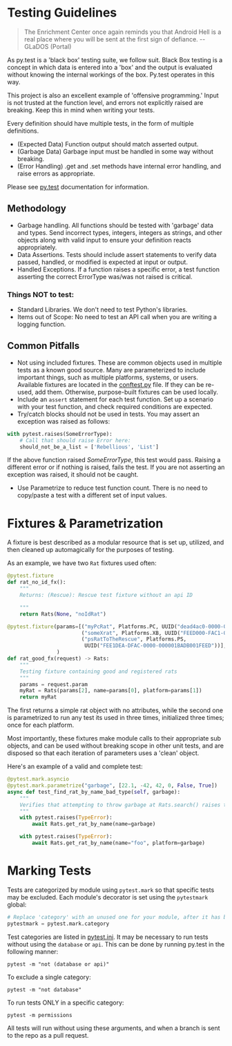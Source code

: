 # Testing Guidelines

> The Enrichment Center once again reminds you that Android Hell is a real place where you will be sent at the first sign of defiance. --GLaDOS (Portal)

As py.test is a 'black box' testing suite, we follow suit.  Black Box testing is a concept in which data is entered into a 'box' and the output is evaluated without knowing the internal workings of the box.  Py.test operates in this way.

This project is also an excellent example of 'offensive programming.'  Input is not trusted at the function level, and errors not explicitly raised are breaking.  Keep this in mind when writing your tests.

Every definition should have multiple tests, in the form of multiple definitions.
* (Expected Data) Function output should match asserted output.
* (Garbage Data) Garbage input must be handled in some way without breaking.
* (Error Handling) .get and .set methods have internal error handling, and raise errors as appropriate.


Please see [py.test](https://docs.pytest.org/en/latest/contents.html) documentation for information.

## Methodology
* Garbage handling.  All functions should be tested with 'garbage' data and types.  Send incorrect types, integers, integers as strings, and other objects along with valid input to ensure your definition reacts appropriately.
* Data Assertions.  Tests should include assert statements to verify data passed, handled, or modified is expected at input or output.
* Handled Exceptions.  If a function raises a specific error, a test function asserting the correct ErrorType was/was not raised is critical.

### Things NOT to test:
* Standard Libraries.  We don't need to test Python's libraries.
* Items out of Scope:  No need to test an API call when you are writing a logging function.

## Common Pitfalls
* Not using included fixtures.  These are common objects used in multiple tests as a known good source.  Many are parameterized to include important things, such as multiple platforms, systems, or users. Available fixtures are located in the [conftest.py](./tests/conftest.py) file.  If they can be re-used, add them.  Otherwise, purpose-built fixtures can be used locally.
* Include an ``assert`` statement for each test function.  Set up a scenario with your test function, and check required conditions are expected.
* Try/catch blocks should not be used in tests.  You may assert an exception was raised as follows:

```python
with pytest.raises(SomeErrorType):
    # Call that should raise Error here:
    should_not_be_a_list = ['Rebellious', 'List']
```
If the above function raised _SomeErrorType_, this test would pass.  Raising a different error or if nothing is raised, fails the test.  If you are not asserting an exception was raised, it should not be caught.


* Use Parametrize to reduce test function count.  There is no need to copy/paste a test with a different set of input values.

# Fixtures & Parametrization

A fixture is best described as a modular resource that is set up, utilized, and then cleaned up automagically for the purposes of testing.

As an example, we have two ``Rat`` fixtures used often:

````python
@pytest.fixture
def rat_no_id_fx():
    """
    Returns: (Rescue): Rescue test fixture without an api ID

    """
    return Rats(None, "noIdRat")
````

````python
@pytest.fixture(params=[("myPcRat", Platforms.PC, UUID("dead4ac0-0000-0000-0000-00000000beef")),
                        ("someXrat", Platforms.XB, UUID("FEED000-FAC1-0000-0000900000D15EA5E")),
                        ("psRatToTheRescue", Platforms.PS,
                         UUID("FEE1DEA-DFAC-0000-000001BADB001FEED"))],
                )
def rat_good_fx(request) -> Rats:
    """
    Testing fixture containing good and registered rats
    """
    params = request.param
    myRat = Rats(params[2], name=params[0], platform=params[1])
    return myRat
````

The first returns a simple rat object with no attributes, while the second one is parametrized to run any test its used in three times, initialized three times; once for each platform.

Most importantly, these fixtures make module calls to their appropriate sub objects, and can be used without breaking scope in other unit tests, and are disposed so that each iteration of parameters uses a 'clean' object.

Here's an example of a valid and complete test:

```python
@pytest.mark.asyncio
@pytest.mark.parametrize("garbage", [22.1, -42, 42, 0, False, True])
async def test_find_rat_by_name_bad_type(self, garbage):
    """
    Verifies that attempting to throw garbage at Rats.search() raises the proper exception
    """
    with pytest.raises(TypeError):
        await Rats.get_rat_by_name(name=garbage)

    with pytest.raises(TypeError):
        await Rats.get_rat_by_name(name="foo", platform=garbage)
```

# Marking Tests

Tests are categorized by module using ``pytest.mark`` so that specific tests may be excluded.  Each module's decorator is set using the ``pytestmark`` global:

```python
# Replace 'category' with an unused one for your module, after it has been added to pytest.ini
pytestmark = pytest.mark.category
```

Test categories are listed in [pytest.ini](./pytest.ini).  It may be necessary to run tests without using the ``database`` or ``api``.  This can be done by running py.test in the following manner:
```
pytest -m "not (database or api)"
```

To exclude a single category:
```
pytest -m "not database"
```

To run tests ONLY in a specific category:
```
pytest -m permissions
```

All tests will run without using these arguments, and when a branch is sent to the repo as a pull request.